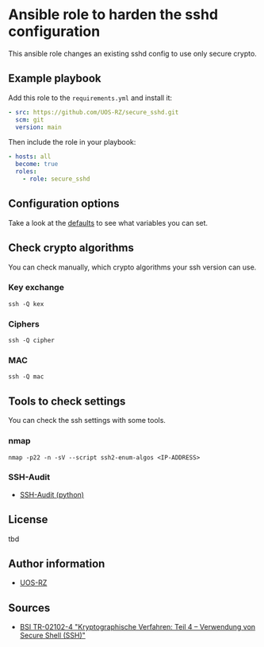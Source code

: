 # Ansible role to harden the sshd configuration

This ansible role changes an existing sshd config to use only secure crypto.

## Example playbook

Add this role to the `requirements.yml` and install it:

```yaml
- src: https://github.com/UOS-RZ/secure_sshd.git
  scm: git
  version: main
```

Then include the role in your playbook:

```yaml
- hosts: all
  become: true
  roles:
    - role: secure_sshd
```

## Configuration options

Take a look at the [defaults](defaults/main.yml) to see what variables you can set.

## Check crypto algorithms

You can check manually, which crypto algorithms your ssh version can use.

### Key exchange

```shell
ssh -Q kex
```

### Ciphers

```shell
ssh -Q cipher
```

### MAC

```shell
ssh -Q mac
```

## Tools to check settings

You can check the ssh settings with some tools.

### nmap

```shell
nmap -p22 -n -sV --script ssh2-enum-algos <IP-ADDRESS>
```

### SSH-Audit

- [SSH-Audit (python)](https://github.com/jtesta/ssh-audit)


## License

tbd

## Author information

- [UOS-RZ](https://rz.uni-osnabrueck.de/)

## Sources

- [BSI TR-02102-4 "Kryptographische Verfahren: Teil 4 – Verwendung von Secure Shell (SSH)"](https://www.bsi.bund.de/SharedDocs/Downloads/DE/BSI/Publikationen/TechnischeRichtlinien/TR02102/BSI-TR-02102-4.html)
